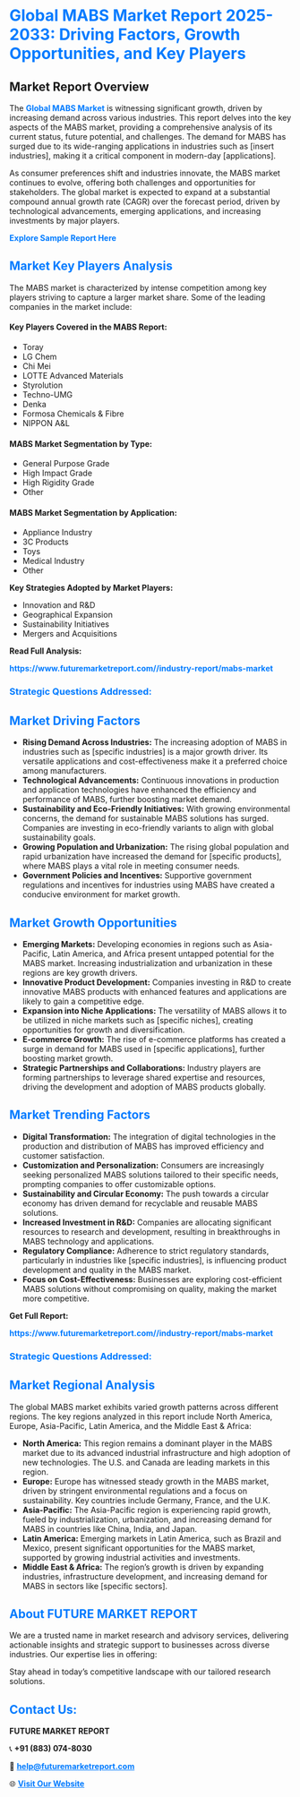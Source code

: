 <h1 style="color: #007BFF;">Global MABS Market Report 2025-2033: Driving Factors, Growth Opportunities, and Key Players</h1>

<section id="overview">
<h2>Market Report Overview</h2>
<p>The <a href="https://www.futuremarketreport.com//industry-report/mabs-market" style="color: #007BFF; text-decoration: none;"><strong>Global MABS Market</strong></a> is witnessing significant growth, driven by increasing demand across various industries. This report delves into the key aspects of the MABS market, providing a comprehensive analysis of its current status, future potential, and challenges. The demand for MABS has surged due to its wide-ranging applications in industries such as [insert industries], making it a critical component in modern-day [applications].</p>
<p>As consumer preferences shift and industries innovate, the MABS market continues to evolve, offering both challenges and opportunities for stakeholders. The global market is expected to expand at a substantial compound annual growth rate (CAGR) over the forecast period, driven by technological advancements, emerging applications, and increasing investments by major players.</p>
</section>

<section id="overview">
<p><a href="https://www.futuremarketreport.com//request-sample/reportId=60860" style="color: #007BFF; text-decoration: none;"><strong>Explore Sample Report Here</strong></a></p>
</section>

<section id="key-players">
<h2 style="color: #007BFF;">Market Key Players Analysis</h2>
<p>The MABS market is characterized by intense competition among key players striving to capture a larger market share. Some of the leading companies in the market include:</p>
<h4>Key Players Covered in the MABS Report:</h4>
<ul><li>Toray</li><li>LG Chem</li><li>Chi Mei</li><li>LOTTE Advanced Materials</li><li>Styrolution</li><li>Techno-UMG</li><li>Denka</li><li>Formosa Chemicals &amp; Fibre</li><li>NIPPON A&amp;L</li></ul>
<h4>MABS Market Segmentation by Type:</h4>
<ul><li>General Purpose Grade</li><li>High Impact Grade</li><li>High Rigidity Grade</li><li>Other</li></ul>

<h4>MABS Market Segmentation by Application:</h4>
<ul><li>Appliance Industry</li><li>3C Products</li><li>Toys</li><li>Medical Industry</li><li>Other</li></ul>
<p><strong>Key Strategies Adopted by Market Players:</strong></p>
<ul>
<li>Innovation and R&D</li>
<li>Geographical Expansion</li>
<li>Sustainability Initiatives</li>
<li>Mergers and Acquisitions</li>
</ul>
</section>

<section>
<p><strong>Read Full Analysis: </strong></p><a href="https://www.futuremarketreport.com//industry-report/mabs-market" style="color: #007BFF; text-decoration: none;"><strong>https://www.futuremarketreport.com//industry-report/mabs-market</strong></a>
<h3 style="color: #007BFF;">Strategic Questions Addressed:</h3>
</section>

<section id="driving-factors">
<h2 style="color: #007BFF;">Market Driving Factors</h2>
<ul>
<li><strong>Rising Demand Across Industries:</strong> The increasing adoption of MABS in industries such as [specific industries] is a major growth driver. Its versatile applications and cost-effectiveness make it a preferred choice among manufacturers.</li>
<li><strong>Technological Advancements:</strong> Continuous innovations in production and application technologies have enhanced the efficiency and performance of MABS, further boosting market demand.</li>
<li><strong>Sustainability and Eco-Friendly Initiatives:</strong> With growing environmental concerns, the demand for sustainable MABS solutions has surged. Companies are investing in eco-friendly variants to align with global sustainability goals.</li>
<li><strong>Growing Population and Urbanization:</strong> The rising global population and rapid urbanization have increased the demand for [specific products], where MABS plays a vital role in meeting consumer needs.</li>
<li><strong>Government Policies and Incentives:</strong> Supportive government regulations and incentives for industries using MABS have created a conducive environment for market growth.</li>
</ul>
</section>

<section id="growth-opportunities">
<h2 style="color: #007BFF;">Market Growth Opportunities</h2>
<ul>
<li><strong>Emerging Markets:</strong> Developing economies in regions such as Asia-Pacific, Latin America, and Africa present untapped potential for the MABS market. Increasing industrialization and urbanization in these regions are key growth drivers.</li>
<li><strong>Innovative Product Development:</strong> Companies investing in R&D to create innovative MABS products with enhanced features and applications are likely to gain a competitive edge.</li>
<li><strong>Expansion into Niche Applications:</strong> The versatility of MABS allows it to be utilized in niche markets such as [specific niches], creating opportunities for growth and diversification.</li>
<li><strong>E-commerce Growth:</strong> The rise of e-commerce platforms has created a surge in demand for MABS used in [specific applications], further boosting market growth.</li>
<li><strong>Strategic Partnerships and Collaborations:</strong> Industry players are forming partnerships to leverage shared expertise and resources, driving the development and adoption of MABS products globally.</li>
</ul>
</section>

<section id="trending-factors">
<h2 style="color: #007BFF;">Market Trending Factors</h2>
<ul>
<li><strong>Digital Transformation:</strong> The integration of digital technologies in the production and distribution of MABS has improved efficiency and customer satisfaction.</li>
<li><strong>Customization and Personalization:</strong> Consumers are increasingly seeking personalized MABS solutions tailored to their specific needs, prompting companies to offer customizable options.</li>
<li><strong>Sustainability and Circular Economy:</strong> The push towards a circular economy has driven demand for recyclable and reusable MABS solutions.</li>
<li><strong>Increased Investment in R&D:</strong> Companies are allocating significant resources to research and development, resulting in breakthroughs in MABS technology and applications.</li>
<li><strong>Regulatory Compliance:</strong> Adherence to strict regulatory standards, particularly in industries like [specific industries], is influencing product development and quality in the MABS market.</li>
<li><strong>Focus on Cost-Effectiveness:</strong> Businesses are exploring cost-efficient MABS solutions without compromising on quality, making the market more competitive.</li>
</ul>
</section>

<section>
<p><strong>Get Full Report: </strong></p><a href="https://www.futuremarketreport.com//industry-report/mabs-market" style="color: #007BFF; text-decoration: none;"><strong>https://www.futuremarketreport.com//industry-report/mabs-market</strong></a>
<h3 style="color: #007BFF;">Strategic Questions Addressed:</h3>
</section>


<section id="regional-analysis">
<h2 style="color: #007BFF;">Market Regional Analysis</h2>
<p>The global MABS market exhibits varied growth patterns across different regions. The key regions analyzed in this report include North America, Europe, Asia-Pacific, Latin America, and the Middle East & Africa:</p>
<ul>
<li><strong>North America:</strong> This region remains a dominant player in the MABS market due to its advanced industrial infrastructure and high adoption of new technologies. The U.S. and Canada are leading markets in this region.</li>
<li><strong>Europe:</strong> Europe has witnessed steady growth in the MABS market, driven by stringent environmental regulations and a focus on sustainability. Key countries include Germany, France, and the U.K.</li>
<li><strong>Asia-Pacific:</strong> The Asia-Pacific region is experiencing rapid growth, fueled by industrialization, urbanization, and increasing demand for MABS in countries like China, India, and Japan.</li>
<li><strong>Latin America:</strong> Emerging markets in Latin America, such as Brazil and Mexico, present significant opportunities for the MABS market, supported by growing industrial activities and investments.</li>
<li><strong>Middle East & Africa:</strong> The region’s growth is driven by expanding industries, infrastructure development, and increasing demand for MABS in sectors like [specific sectors].</li>
</ul>
</section>

<footer>
<h2 style="color: #007BFF;">About FUTURE MARKET REPORT</h2>
<p>We are a trusted name in market research and advisory services, delivering actionable insights and strategic support to businesses across diverse industries. Our expertise lies in offering:</p>

<p>Stay ahead in today’s competitive landscape with our tailored research solutions.</p>

<h2 style="color: #007BFF;">Contact Us:</h2>
<p><strong>FUTURE MARKET REPORT</strong></p>
<p>📞 <strong>+91 (883) 074-8030</strong></p>
<p>📧 <strong><a href="mailto:help@futuremarketreport.com" style="color: #007BFF;">help@futuremarketreport.com</a></strong></p>
<p>🌐 <strong><a href="https://www.futuremarketreport.com/" style="color: #007BFF;">Visit Our Website</a></strong></p>
</footer>